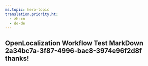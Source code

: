 ```yaml
---
ms.topic: hero-topic
translation.priority.ht: 
  - zh-cn
  - de-de
---
```

## OpenLocalization Workflow Test MarkDown 2a34bc7a-3f87-4996-bac8-3974e96f2d8f thanks!
